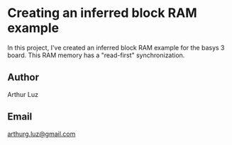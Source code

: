 # Creating an inferred block RAM example

  In this project, I've created an inferred block RAM example for the basys 3 board.
  This RAM memory has a "read-first" synchronization.
  
## Author

Arthur Luz

## Email

arthurg.luz@gmail.com
